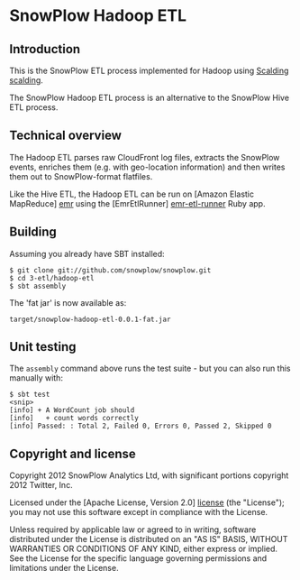 # SnowPlow Hadoop ETL

## Introduction

This is the SnowPlow ETL process implemented for Hadoop using [Scalding] [scalding].

The SnowPlow Hadoop ETL process is an alternative to the SnowPlow Hive ETL process. 

## Technical overview

The Hadoop ETL parses raw CloudFront log files, extracts the SnowPlow events, enriches them (e.g. with geo-location information) and then writes them out to SnowPlow-format flatfiles.

Like the Hive ETL, the Hadoop ETL can be run on [Amazon Elastic MapReduce] [emr] using the [EmrEtlRunner] [emr-etl-runner] Ruby app.

## Building

Assuming you already have SBT installed:

    $ git clone git://github.com/snowplow/snowplow.git
    $ cd 3-etl/hadoop-etl
    $ sbt assembly

The 'fat jar' is now available as:

    target/snowplow-hadoop-etl-0.0.1-fat.jar

## Unit testing

The `assembly` command above runs the test suite - but you can also run this manually with:

    $ sbt test
    <snip>
    [info] + A WordCount job should
	[info]   + count words correctly
	[info] Passed: : Total 2, Failed 0, Errors 0, Passed 2, Skipped 0

## Copyright and license

Copyright 2012 SnowPlow Analytics Ltd, with significant portions copyright 2012 Twitter, Inc.

Licensed under the [Apache License, Version 2.0] [license] (the "License");
you may not use this software except in compliance with the License.

Unless required by applicable law or agreed to in writing, software
distributed under the License is distributed on an "AS IS" BASIS,
WITHOUT WARRANTIES OR CONDITIONS OF ANY KIND, either express or implied.
See the License for the specific language governing permissions and
limitations under the License.

[scalding]: https://github.com/twitter/scalding/
[snowplow]: http://snowplowanalytics.com
[emr]: http://aws.amazon.com/elasticmapreduce/
[emr-etl-runner]: https://github.com/snowplow/snowplow/tree/feature/scalding-etl/3-etl/emr-etl-runner
[license]: http://www.apache.org/licenses/LICENSE-2.0